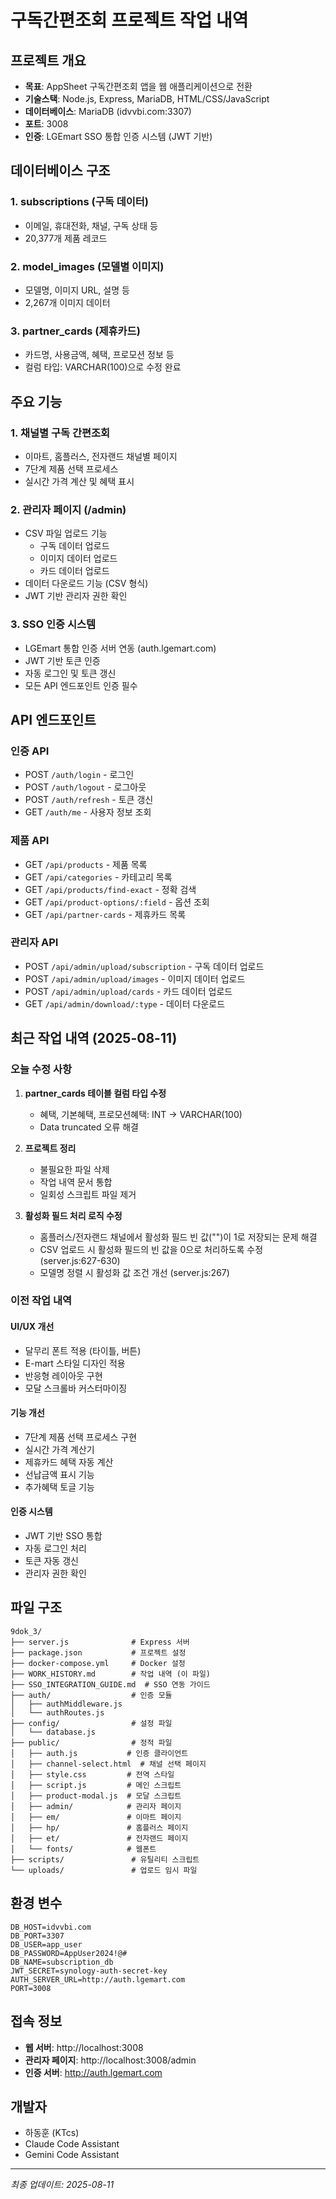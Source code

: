 # 구독간편조회 프로젝트 작업 내역

## 프로젝트 개요
- **목표**: AppSheet 구독간편조회 앱을 웹 애플리케이션으로 전환
- **기술스택**: Node.js, Express, MariaDB, HTML/CSS/JavaScript
- **데이터베이스**: MariaDB (idvvbi.com:3307)
- **포트**: 3008
- **인증**: LGEmart SSO 통합 인증 시스템 (JWT 기반)

## 데이터베이스 구조

### 1. subscriptions (구독 데이터)
- 이메일, 휴대전화, 채널, 구독 상태 등
- 20,377개 제품 레코드

### 2. model_images (모델별 이미지)
- 모델명, 이미지 URL, 설명 등
- 2,267개 이미지 데이터

### 3. partner_cards (제휴카드)
- 카드명, 사용금액, 혜택, 프로모션 정보 등
- 컬럼 타입: VARCHAR(100)으로 수정 완료

## 주요 기능

### 1. 채널별 구독 간편조회
- 이마트, 홈플러스, 전자랜드 채널별 페이지
- 7단계 제품 선택 프로세스
- 실시간 가격 계산 및 혜택 표시

### 2. 관리자 페이지 (/admin)
- CSV 파일 업로드 기능
  - 구독 데이터 업로드
  - 이미지 데이터 업로드  
  - 카드 데이터 업로드
- 데이터 다운로드 기능 (CSV 형식)
- JWT 기반 관리자 권한 확인

### 3. SSO 인증 시스템
- LGEmart 통합 인증 서버 연동 (auth.lgemart.com)
- JWT 기반 토큰 인증
- 자동 로그인 및 토큰 갱신
- 모든 API 엔드포인트 인증 필수

## API 엔드포인트

### 인증 API
- POST `/auth/login` - 로그인
- POST `/auth/logout` - 로그아웃
- POST `/auth/refresh` - 토큰 갱신
- GET `/auth/me` - 사용자 정보 조회

### 제품 API
- GET `/api/products` - 제품 목록
- GET `/api/categories` - 카테고리 목록
- GET `/api/products/find-exact` - 정확 검색
- GET `/api/product-options/:field` - 옵션 조회
- GET `/api/partner-cards` - 제휴카드 목록

### 관리자 API
- POST `/api/admin/upload/subscription` - 구독 데이터 업로드
- POST `/api/admin/upload/images` - 이미지 데이터 업로드
- POST `/api/admin/upload/cards` - 카드 데이터 업로드
- GET `/api/admin/download/:type` - 데이터 다운로드

## 최근 작업 내역 (2025-08-11)

### 오늘 수정 사항
1. **partner_cards 테이블 컬럼 타입 수정**
   - 혜택, 기본혜택, 프로모션혜택: INT → VARCHAR(100)
   - Data truncated 오류 해결

2. **프로젝트 정리**
   - 불필요한 파일 삭제
   - 작업 내역 문서 통합
   - 일회성 스크립트 파일 제거

3. **활성화 필드 처리 로직 수정**
   - 홈플러스/전자랜드 채널에서 활성화 필드 빈 값("")이 1로 저장되는 문제 해결
   - CSV 업로드 시 활성화 필드의 빈 값을 0으로 처리하도록 수정 (server.js:627-630)
   - 모델명 정렬 시 활성화 값 조건 개선 (server.js:267)

### 이전 작업 내역

#### UI/UX 개선
- 달무리 폰트 적용 (타이틀, 버튼)
- E-mart 스타일 디자인 적용
- 반응형 레이아웃 구현
- 모달 스크롤바 커스터마이징

#### 기능 개선
- 7단계 제품 선택 프로세스 구현
- 실시간 가격 계산기
- 제휴카드 혜택 자동 계산
- 선납금액 표시 기능
- 추가혜택 토글 기능

#### 인증 시스템
- JWT 기반 SSO 통합
- 자동 로그인 처리
- 토큰 자동 갱신
- 관리자 권한 확인

## 파일 구조
```
9dok_3/
├── server.js              # Express 서버
├── package.json           # 프로젝트 설정
├── docker-compose.yml     # Docker 설정
├── WORK_HISTORY.md        # 작업 내역 (이 파일)
├── SSO_INTEGRATION_GUIDE.md  # SSO 연동 가이드
├── auth/                  # 인증 모듈
│   ├── authMiddleware.js
│   └── authRoutes.js
├── config/                # 설정 파일
│   └── database.js
├── public/                # 정적 파일
│   ├── auth.js           # 인증 클라이언트
│   ├── channel-select.html  # 채널 선택 페이지
│   ├── style.css         # 전역 스타일
│   ├── script.js         # 메인 스크립트
│   ├── product-modal.js  # 모달 스크립트
│   ├── admin/            # 관리자 페이지
│   ├── em/               # 이마트 페이지
│   ├── hp/               # 홈플러스 페이지
│   ├── et/               # 전자랜드 페이지
│   └── fonts/            # 웹폰트
├── scripts/               # 유틸리티 스크립트
└── uploads/               # 업로드 임시 파일

```

## 환경 변수
```
DB_HOST=idvvbi.com
DB_PORT=3307
DB_USER=app_user
DB_PASSWORD=AppUser2024!@#
DB_NAME=subscription_db
JWT_SECRET=synology-auth-secret-key
AUTH_SERVER_URL=http://auth.lgemart.com
PORT=3008
```

## 접속 정보
- **웹 서버**: http://localhost:3008
- **관리자 페이지**: http://localhost:3008/admin
- **인증 서버**: http://auth.lgemart.com

## 개발자
- 하동훈 (KTcs)
- Claude Code Assistant
- Gemini Code Assistant

---
*최종 업데이트: 2025-08-11*